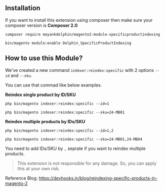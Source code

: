 ## Installation

If you want to install this extension using composer then make sure your composer version is **Composer 2.0**

```base
composer require mayankdolphin/magento2-module-specificproductindexing
```

```base
bin/magento module:enable Dolphin_SpecificProductIndexing
```

## How to use this Module? 

We've created a new command `indexer:reindex:specific` with 2 options `--id` and `--sku`.

You can use that commad like below examples.

**Reindex single product by ID/SKU**

```base
php bin/magento indexer:reindex:specific --id=1
```
```base
php bin/magento indexer:reindex:specific --sku=24-MB01
```

**Reindex multiple products by IDs/SKU**

```base
php bin/magento indexer:reindex:specific --id=1,2
```
```base
php bin/magento indexer:reindex:specific --sku=24-MB01,24-MB04
```

You need to add IDs/SKU by `,` seprate if you want to reindex multiple products.

> This extension is not responsible for any damage. So, you can apply this at your own risk.

Reference Blog: https://devhooks.in/blog/reindexing-specific-products-in-magento-2
